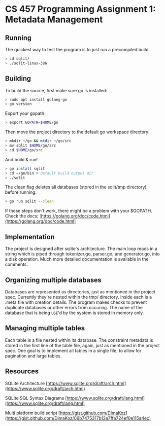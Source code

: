 <!-- markdownlint-disablee -->
# CS 457 Programming Assignment 1: Metadata Management

## Running
The quickest way to test the program is to just run a precompiled build

```sh
> cd sqlit/
> ./sqlit-linux-386
``` 

## Building

To build the source, first make sure go is installed:

```sh
> sudo apt install golang-go
> go version
``` 

Export your gopath

```sh
> export GOPATH=$HOME/go
``` 

Then move the project directory to the default go workspace directory:

```sh
> mkdir ~/go && mkdir ~/go/src
> mv sqlit $HOME/go/src
> cd $HOME/go/src
```

And build & run! 

```sh
> go install sqlit 
> cd ~/go/bin # default build output dir
> ./sqlit
``` 

The clean flag  deletes all databases (stored in the sqlit/tmp directory) before running.

```sh
> go run sqlit --clean
```

If these steps don't work, there might be a problem with your $GOPATH. Check the docs: 
[https://golang.org/doc/code.html](https://golang.org/doc/code.html) 

## Implementation

The project is designed after sqlite's architecture. The main loop reads in a string which is piped through tokenizer.go, parser.go, and generator.go, into a disk operation. Much more detailed documentation is available in the comments.

## Organizing multiple databases

Databases are represented as directories, just as mentioned in the project spec. Currently they're nested within the tmp/ directory. Inside each is a .meta file with creation details. The program makes checks to prevent duplicate databases or other errors from occuring. The name of the database that is being `USE`'d by the system is stored in memory only.

## Managing multiple tables

Each table is a file nested within its database. The constraint metadata is stored in the first line of the table file, again, just as mentioned in the project spec. One goal is to implement all tables in a single file, to allow for pagination and large tables. 


## Resources

SQLite Architecture
[https://www.sqlite.org/draft/arch.html](https://www.sqlite.org/draft/arch.html)

SQLite SQL Syntax Diagrams
[https://www.sqlite.org/draft/lang.html](https://www.sqlite.org/draft/lang.html)

Multi platform build script
[https://gist.github.com/DimaKoz](https://gist.github.com/DimaKoz/06b7475317b12e7ffa724ef0e115a4ec)
